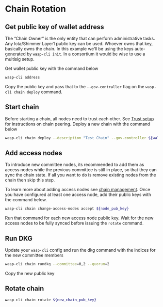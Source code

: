 # Chain Rotation

## Get public key of wallet address

The “Chain Owner” is the only entity that can perform administrative tasks. Any Iota/Shimmer Layer1 public key can be used. Whoever owns that key, basically owns the chain.
In this example we'll be using the keys auto-generated by `wasp-cli init`. In a consortium it would be wise to use a multisig setup.

Get wallet public key with the command below

```bash
wasp-cli address
```

Copy the public key and pass that to the `--gov-contraller` flag on the `wasp-cli chain deploy` command.

## Start chain

Before starting a chain, all nodes need to trust each other. See [Trust setup](./setting-up-a-chain.md#trust-setup) for instructions on chain peering. Deploy a new chain with the command below

```bash
wasp-cli chain deploy --description "Test Chain" --gov-controller ${wallet_public_key} --committee 0,1 --evm-chainid 1076
```

## Add access nodes

To introduce new committee nodes, its recommended to add them as access nodes while the previous committee is still in place, so that they can sync the chain state.
If all you want to do is remove existing nodes from the chain then skip this step.

To learn more about adding access nodes see [chain management](./chain-management.md#changing-access-nodes). Once you have configured at least one access node, add their public keys with the command below.

```bash
wasp-cli chain change-access-nodes accept ${node_pub_key}
```

Run that command for each new access node public key.
Wait for the new access nodes to be fully synced before issuing the `rotate` command.

## Run DKG

Update your `wasp-cli` config and run the dkg command with the indices for the new committee members

```bash
wasp-cli chain rundkg --committee=0,2 --quorum=2
```

Copy the new public key

## Rotate chain

```bash
wasp-cli chain rotate ${new_chain_pub_key}
```
